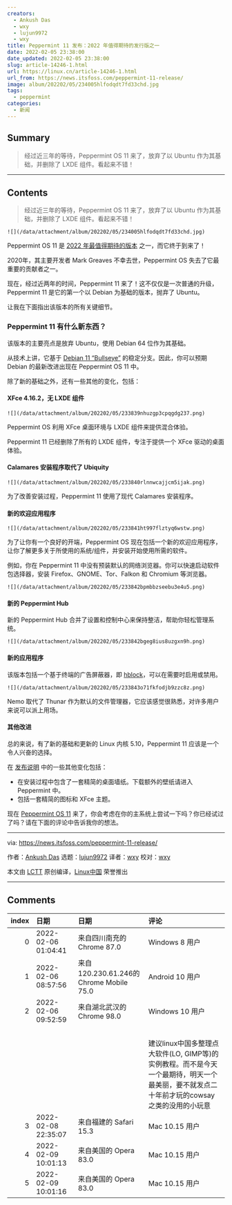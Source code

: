 ```yaml
---
creators:
  - Ankush Das
  - wxy
  - lujun9972
  - wxy
title: Peppermint 11 发布：2022 年值得期待的发行版之一
date: 2022-02-05 23:38:00
date_updated: 2022-02-05 23:38:00
slug: article-14246-1.html
url: https://linux.cn/article-14246-1.html
url_from: https://news.itsfoss.com/peppermint-11-release/
image: album/202202/05/234005hlfodqdt7fd33chd.jpg
tags:
  - peppermint
categories:
  - 新闻
---
```


## Summary

> 经过近三年的等待，Peppermint OS 11 来了，放弃了以 Ubuntu 作为其基础，并删除了 LXDE 组件。看起来不错！

***

<!-- more -->

## Contents

> 
> 经过近三年的等待，Peppermint OS 11 来了，放弃了以 Ubuntu 作为其基础，并删除了 LXDE 组件。看起来不错！
> 
> 
> 

`![](/data/attachment/album/202202/05/234005hlfodqdt7fd33chd.jpg)`

Peppermint OS 11 是 [2022 年最值得期待的版本](https://news.itsfoss.com/linux-distro-releases-2022/) 之一，而它终于到来了！

2020年，其主要开发者 Mark Greaves 不幸去世，Peppermint OS 失去了它最重要的贡献者之一。

现在，经过近两年的时间，Peppermint 11 来了！这不仅仅是一次普通的升级，Peppermint 11 是它的第一个以 Debian 为基础的版本，抛弃了 Ubuntu。

让我在下面指出该版本的所有关键细节。

### Peppermint 11 有什么新东西？

该版本的主要亮点是放弃 Ubuntu，使用 Debian 64 位作为其基础。

从技术上讲，它基于 [Debian 11 “Bullseye”](https://news.itsfoss.com/debian-11-feature/) 的稳定分支。因此，你可以预期 Debian 的最新改进出现在 Peppermint OS 11 中。

除了新的基础之外，还有一些其他的变化，包括：

#### XFce 4.16.2，无 LXDE 组件

`![](/data/attachment/album/202202/05/233839nhuzgp3cpqgdg237.png)`

Peppermint OS 利用 XFce 桌面环境与 LXDE 组件来提供混合体验。

Peppermint 11 已经删除了所有的 LXDE 组件，专注于提供一个 XFce 驱动的桌面体验。

#### Calamares 安装程序取代了 Ubiquity

`![](/data/attachment/album/202202/05/233840rlnnwcajjcm5ijak.png)`

为了改善安装过程，Peppermint 11 使用了现代 Calamares 安装程序。

#### 新的欢迎应用程序

`![](/data/attachment/album/202202/05/233841ht997flztyq6wstw.png)`

为了让你有一个良好的开端，Peppermint OS 现在包括一个新的欢迎应用程序，让你了解更多关于所使用的系统/组件，并安装开始使用所需的软件。

例如，你在 Peppermint 11 中没有预装默认的网络浏览器。你可以快速启动软件包选择器，安装 Firefox、GNOME、Tor、Falkon 和 Chromium 等浏览器。

`![](/data/attachment/album/202202/05/233842bpmbbzseebu3e4u5.png)`

#### 新的 Peppermint Hub

新的 Peppermint Hub 合并了设置和控制中心来保持整洁，帮助你轻松管理系统。

`![](/data/attachment/album/202202/05/233842bgeg8ius8uzgxn9h.png)`

#### 新的应用程序

该版本包括一个基于终端的广告屏蔽器，即 [hblock](https://github.com/hectorm/hblock)，可以在需要时启用或禁用。

`![](/data/attachment/album/202202/05/233843o71fkfodjb9zzc8z.png)`

Nemo 取代了 Thunar 作为默认的文件管理器，它应该感觉很熟悉，对许多用户来说可以派上用场。

#### 其他改进

总的来说，有了新的基础和更新的 Linux 内核 5.10，Peppermint 11 应该是一个令人兴奋的选择。

在 [发布说明](https://peppermintos.com/2022/02/peppermint-release-notes/) 中的一些其他变化包括：

* 在安装过程中包含了一套精简的桌面墙纸。下载额外的壁纸请进入 Peppermint 中。
* 包括一套精简的图标和 XFce 主题。

现在 [Peppermint OS 11](https://peppermintos.com/guide/downloading/) 来了，你会考虑在你的主系统上尝试一下吗？你已经试过了吗？请在下面的评论中告诉我你的想法。

---

via: <https://news.itsfoss.com/peppermint-11-release/>

作者：[Ankush Das](https://news.itsfoss.com/author/ankush/) 选题：[lujun9972](https://github.com/lujun9972) 译者：[wxy](https://github.com/wxy) 校对：[wxy](https://github.com/wxy)

本文由 [LCTT](https://github.com/LCTT/TranslateProject) 原创编译，[Linux中国](https://linux.cn/) 荣誉推出

***

## Comments

|   index | 日期                | 日期                                                    | 评论                                                                                                                                                                                                |
|--------:|:--------------------|:--------------------------------------------------------|:----------------------------------------------------------------------------------------------------------------------------------------------------------------------------------------------------|
|       0 | 2022-02-06 01:04:41 | 来自四川南充的 Chrome 87.0|Windows 8 用户               | 最期待、最美丽、最友好，结果到头来还是那几大发行版占绝对的大头。                                                                          |
|       1 | 2022-02-06 08:57:56 | 来自120.230.61.246的 Chrome Mobile 75.0|Android 10 用户 | 这不是深度图标吗？                                                                                                                        |
|       2 | 2022-02-06 09:52:59 | 来自湖北武汉的 Chrome 98.0|Windows 10 用户              | linux社区一直在桌面方面玩排列组合。但是就是不整细节，很多大软件用起来小问题很多。<br />                                                   |
|         |                     |                                                         | <br />                                                                                                                                    |
|         |                     |                                                         | 建议linux中国多整理点大软件(LO, GIMP等)的实例教程。而不是今天一个最期待，明天一个最美丽，要不就发点二十年前才玩的cowsay之类的没用的小玩意                                                           |
|       3 | 2022-02-08 22:35:07 | 来自福建的 Safari 15.3|Mac 10.15 用户                   | 我为何不直接用Debian捏                                                                                                                    |
|       4 | 2022-02-09 10:01:13 | 来自美国的 Opera 83.0|Mac 10.15 用户                    | 是啊，linux桌面系统就这样一直摊大饼，看起来百花齐放，仔细看没几个能打的。而且和win和mac的差距依然巨大。                                   |
|       5 | 2022-02-09 10:01:16 | 来自美国的 Opera 83.0|Mac 10.15 用户                    | 是啊，linux桌面系统就这样一直摊大饼，看起来百花齐放，仔细看没几个能打的。而且和win和mac的差距依然巨大。                                   |
